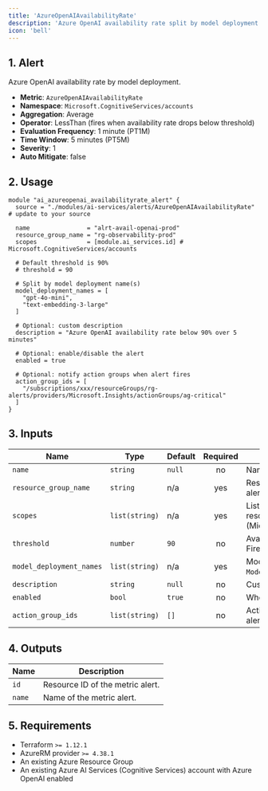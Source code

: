 ```yaml
---
title: 'AzureOpenAIAvailabilityRate'
description: 'Azure OpenAI availability rate split by model deployment'
icon: 'bell'
---
```


## 1. Alert
Azure OpenAI availability rate by model deployment.

- **Metric**: `AzureOpenAIAvailabilityRate`
- **Namespace**: `Microsoft.CognitiveServices/accounts`
- **Aggregation**: Average
- **Operator**: LessThan (fires when availability rate drops below threshold)
- **Evaluation Frequency**: 1 minute (PT1M)
- **Time Window**: 5 minutes (PT5M)
- **Severity**: 1
- **Auto Mitigate**: false

## 2. Usage
```hcl main.tf
module "ai_azureopenai_availabilityrate_alert" {
  source = "./modules/ai-services/alerts/AzureOpenAIAvailabilityRate" # update to your source

  name                = "alrt-avail-openai-prod"
  resource_group_name = "rg-observability-prod"
  scopes              = [module.ai_services.id] # Microsoft.CognitiveServices/accounts

  # Default threshold is 90%
  # threshold = 90

  # Split by model deployment name(s)
  model_deployment_names = [
    "gpt-4o-mini",
    "text-embedding-3-large"
  ]

  # Optional: custom description
  description = "Azure OpenAI availability rate below 90% over 5 minutes"

  # Optional: enable/disable the alert
  enabled = true

  # Optional: notify action groups when alert fires
  action_group_ids = [
    "/subscriptions/xxx/resourceGroups/rg-alerts/providers/Microsoft.Insights/actionGroups/ag-critical"
  ]
}
```

## 3. Inputs
| Name                     | Type           | Default | Required | Description |
|--------------------------|----------------|---------|:--------:|-------------|
| `name`                   | `string`       | `null`  |    no    | Name of the metric alert. |
| `resource_group_name`    | `string`       | n/a     |   yes    | Resource group in which to create the alert. |
| `scopes`                 | `list(string)` | n/a     |   yes    | List of Azure AI Services account resource IDs (Microsoft.CognitiveServices/accounts). |
| `threshold`              | `number`       | `90`    |    no    | Availability rate threshold percentage. Fires when below this value. |
| `model_deployment_names` | `list(string)` | n/a     |   yes    | Model deployment names to filter on `ModelDeploymentName` dimension. |
| `description`            | `string`       | `null`  |    no    | Custom description for the alert. |
| `enabled`                | `bool`         | `true`  |    no    | Whether the alert is enabled. |
| `action_group_ids`       | `list(string)` | `[]`    |    no    | Action Group IDs to notify when the alert fires. |

## 4. Outputs
| Name   | Description                     |
|--------|---------------------------------|
| `id`   | Resource ID of the metric alert. |
| `name` | Name of the metric alert.        |

## 5. Requirements
- Terraform `>= 1.12.1`
- AzureRM provider `>= 4.38.1`
- An existing Azure Resource Group
- An existing Azure AI Services (Cognitive Services) account with Azure OpenAI enabled


